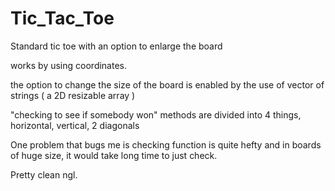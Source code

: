 # Tic_Tac_Toe
Standard tic toe with an option to enlarge the board 

works by using coordinates.

the option to change the size of the board is enabled by the use of vector of strings ( a 2D resizable array )

"checking to see if somebody won" methods are divided into 4 things, horizontal, vertical, 2 diagonals 

One problem that bugs me is checking function is quite hefty and in boards of huge size, it would take long time to just check.

Pretty clean ngl.
